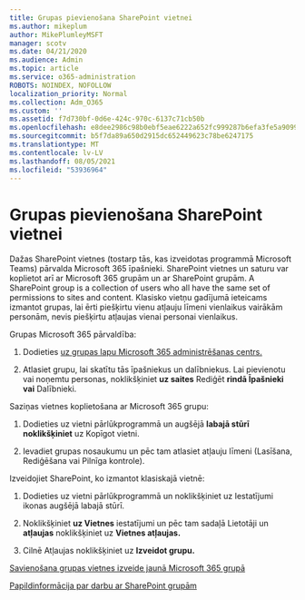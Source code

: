 ```yaml
---
title: Grupas pievienošana SharePoint vietnei
ms.author: mikeplum
author: MikePlumleyMSFT
manager: scotv
ms.date: 04/21/2020
ms.audience: Admin
ms.topic: article
ms.service: o365-administration
ROBOTS: NOINDEX, NOFOLLOW
localization_priority: Normal
ms.collection: Adm_O365
ms.custom: ''
ms.assetid: f7d730bf-0d6e-424c-970c-6137c71cb50b
ms.openlocfilehash: e8dee2986c98b0ebf5eae6222a652fc999287b6efa3fe5a9099134c44dddf670
ms.sourcegitcommit: b5f7da89a650d2915dc652449623c78be6247175
ms.translationtype: MT
ms.contentlocale: lv-LV
ms.lasthandoff: 08/05/2021
ms.locfileid: "53936964"
---
```

# <a name="add-a-group-to-a-sharepoint-site"></a>Grupas pievienošana SharePoint vietnei

Dažas SharePoint vietnes (tostarp tās, kas izveidotas programmā Microsoft Teams) pārvalda Microsoft 365 īpašnieki. SharePoint vietnes un saturu var koplietot arī ar Microsoft 365 grupām un ar SharePoint grupām. A SharePoint group is a collection of users who all have the same set of permissions to sites and content. Klasisko vietņu gadījumā ieteicams izmantot grupas, lai ērti piešķirtu vienu atļauju līmeni vienlaikus vairākām personām, nevis piešķirtu atļaujas vienai personai vienlaikus.
  
Grupas Microsoft 365 pārvaldība:
  
1. Dodieties [uz grupas lapu Microsoft 365 administrēšanas centrs.](https://portal.office.com/adminportal/home#/groups)
    
2. Atlasiet grupu, lai skatītu tās īpašniekus un dalībniekus. Lai pievienotu vai noņemtu personas, noklikšķiniet **uz saites** Rediģēt **rindā Īpašnieki** **vai** Dalībnieki. 
    
Saziņas vietnes koplietošana ar Microsoft 365 grupu:
  
1. Dodieties uz vietni pārlūkprogrammā un augšējā **labajā stūrī noklikšķiniet** uz Kopīgot vietni. 
    
2. Ievadiet grupas nosaukumu un pēc tam atlasiet atļauju līmeni (Lasīšana, Rediģēšana vai Pilnīga kontrole).
    
Izveidojiet SharePoint, ko izmantot klasiskajā vietnē:
  
1. Dodieties uz vietni pārlūkprogrammā un noklikšķiniet uz Iestatījumi ikonas augšējā labajā stūrī.
    
2. Noklikšķiniet **uz Vietnes** iestatījumi un pēc tam sadaļā Lietotāji un **atļaujas** noklikšķiniet uz **Vietnes atļaujas.**
    
3. Cilnē Atļaujas noklikšķiniet uz **Izveidot grupu.**
    
[Savienošana grupas vietnes izveide jaunā Microsoft 365 grupā](https://go.microsoft.com/fwlink/?linkid=2008654)
  
[Papildinformācija par darbu ar SharePoint grupām](https://go.microsoft.com/fwlink/?linkid=874658)
  

